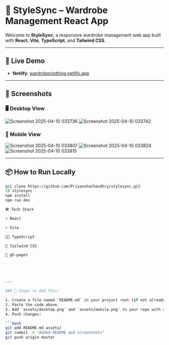 # 🧥 StyleSync – Wardrobe Management React App

Welcome to **StyleSync**, a responsive wardrobe management web app built with **React**, **Vite**, **TypeScript**, and **Tailwind CSS**.

---

## 🚀 Live Demo
- **Netlify**: [wardrobeclothing.netlify.app](https://wardrobeclothing.netlify.app) 

---

## 📸 Screenshots

### 🖥️ Desktop View
![Screenshot 2025-04-10 033736](https://github.com/user-attachments/assets/ea7f3eda-3d33-4871-9c9a-07fa67271e5e)
![Screenshot 2025-04-10 033742](https://github.com/user-attachments/assets/e24e1caf-cae3-4c72-900a-7046b0e2bc7e)


### 📱 Mobile View

![Screenshot 2025-04-10 033807](https://github.com/user-attachments/assets/8c91f3b7-2dda-4212-87b2-b347237a530c)
![Screenshot 2025-04-10 033824](https://github.com/user-attachments/assets/2adc19db-0009-42cf-90ec-e11898fd6aed)
![Screenshot 2025-04-10 033815](https://github.com/user-attachments/assets/2ab62311-46eb-44ef-b80a-066d0f62a751)

---

## 📦 How to Run Locally

```bash
git clone https://github.com/PriyanshuChaudhry/stylesync.git
cd stylesync
npm install
npm run dev

🛠 Tech Stack

⚛️ React

⚡ Vite

🧑‍💻 TypeScript

💅 Tailwind CSS

🚀 gh-pages





---

### 📌 Steps to Add This:

1. Create a file named `README.md` in your project root (if not already there).
2. Paste the code above.
3. Add `assets/desktop.png` and `assets/mobile.png` to your repo with real screenshots.
4. Push changes:

```bash
git add README.md assets/
git commit -m "Added README and screenshots"
git push origin master

